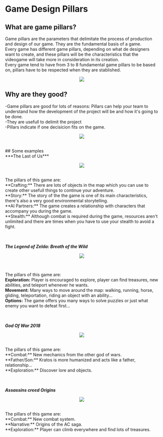 # Game Design Pillars

## What are game pillars?
Game pillars are the parameters that delimitate the process of production and design of our game. They are the fundamental basis of a game. <br />
Every game has different game pillars, depending on what de designers want to create, and these pillars will be the characteristics that the videogame will take more in consideration in its creation. <br />
Every game tend to have from 3 to 8 fundamental game pillars to be based on, pillars have to be respected when they are stablished. 

<p align="center">
  <img src="https://static.wixstatic.com/media/8582ec_f097ac23895a4421af97640fb79786af~mv2.png/v1/fit/w_200%2Ch_200%2Cal_c/file.png"> 
</p>


## Why are they good?
-Game pillars are good for lots of reasons: Pillars can help your team to understand how the development of the project will be and how it's going to be done. <br />
-They are usefull to delimit the project <br />
-Pillars indicate if one decisicion fits on the game. <br />
<p align="center">
  <img src="https://i2.wp.com/onepathnetwork.com/wp-content/uploads/2018/02/pillars.jpg?fit=650%2C366&ssl=1">
</p>
<br />
## Some examples <br />
***The Last of Us*** <br />
<p align="center">
  <img src="https://www.elsoldeacapulco.com.mx/incoming/yp8chj-the-last-of-us.jpg/ALTERNATES/LANDSCAPE_400/The%20last%20of%20us.jpg">
</p>
<br />
The pillars of this game are: <br />
**Crafting:** There are lots of objects in the map which you can use to create other usefull things to continue your adventure. <br />
**Story:** The story of the the game is one of its main characteristics, there's also a very good environmental storytelling. <br />
**AI Partners:** The game creates a relationship with characters that accompany you during the game. <br />
**Stealth:** Although combat is required during the game, resources aren't unlimited and there are times when you have to use your stealth to avoid a fight. <br /> <br /> <br />


***The Legend of Zelda: Breath of the Wild*** <br />
<p align="center">
  <img src="https://howlongtobeat.com/games/38019_The_Legend_of_Zelda_Breath_of_the_Wild.jpg"> 
</p> <br />

The pillars of this game are: <br />
**Exploration:** Player is encouraged to explore, player can find treasures, new abilities, and teleport whenever he wants.<br />
**Movement:** Many ways to move around the map: walking, running, horse, gliding, teleportation, riding an object with an ability...<br />
**Options:** The game offers you many ways to solve puzzles or just what enemy you want to defeat first...<br /><br /><br />


***God Of War 2018*** <br />
<p align="center">
  <img src="https://m.media-amazon.com/images/M/MV5BMmVjMzkyYWMtNDNhNi00ZWI3LTgxNGUtODRkMWYxNjZmNDI5XkEyXkFqcGdeQXVyMzY0MTE3NzU@._V1_.jpg"> 
</p> <br />
The pillars of this game are: <br />
**Combat:** New mechanics from the other god of wars.<br />
**Father/Son:** Kratos is more humanized and acts like a father, relationship...<br />
**Exploration:** Discover lore and objects.<br /><br /><br />


***Assassins creed Origins*** <br />
<p align="center">
  <img src="https://image.api.playstation.com/cdn/EP0001/CUSA05625_00/6OhEbwPSI4Vy8AtS8PgP1jVxQLVvTmX7.png"> 
</p> <br />
The pillars of this game are: <br />
**Combat:** New combat system.<br />
**Narrative:** Origins of the AC saga.<br />
**Exploration:** Player can climb everywhere and find lots of treasures.<br />
